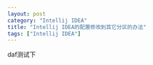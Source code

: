 ```yaml
---
layout: post
category: "Intellij IDEA"
title: "Intellij IDEA的配置修改到其它分区的办法"
tags: ["Intellij IDEA"]
---
```


daf测试下